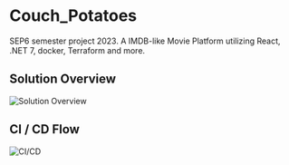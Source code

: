 # Couch_Potatoes
SEP6 semester project 2023. A IMDB-like Movie Platform utilizing React, .NET 7, docker, Terraform and more. 

## Solution Overview
![Solution Overview](doc/diagrams/couch-potatoes-solution-overview.drawio.png "Solution Overview")


## CI / CD Flow
![CI/CD](doc/diagrams/ci-cd-flow.png "CI/CD Flow")
